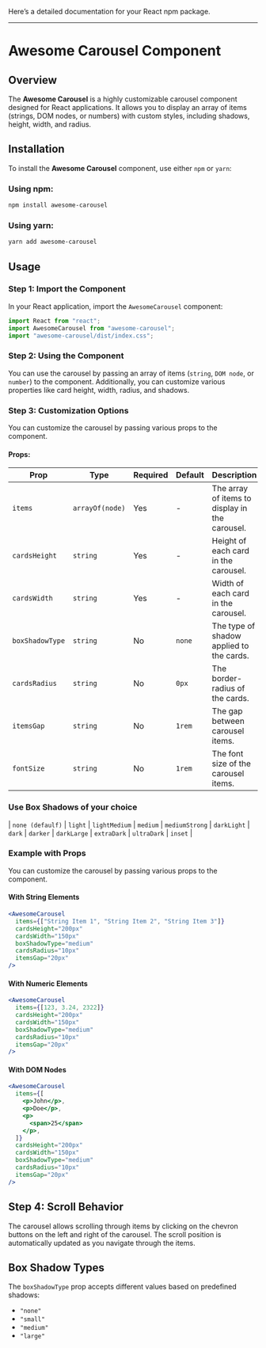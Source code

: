 Here’s a detailed documentation for your React npm package.

---

# Awesome Carousel Component

## Overview

The **Awesome Carousel** is a highly customizable carousel component designed for React applications. It allows you to display an array of items (strings, DOM nodes, or numbers) with custom styles, including shadows, height, width, and radius.

## Installation

To install the **Awesome Carousel** component, use either `npm` or `yarn`:

### Using npm:

```sh
npm install awesome-carousel
```

### Using yarn:

```sh
yarn add awesome-carousel
```

## Usage

### Step 1: Import the Component

In your React application, import the `AwesomeCarousel` component:

```jsx
import React from "react";
import AwesomeCarousel from "awesome-carousel";
import "awesome-carousel/dist/index.css";
```

### Step 2: Using the Component

You can use the carousel by passing an array of items (`string`, `DOM node`, or `number`) to the component. Additionally, you can customize various properties like card height, width, radius, and shadows.

### Step 3: Customization Options

You can customize the carousel by passing various props to the component.

#### Props:

| Prop            | Type            | Required | Default | Description                                    |
| --------------- | --------------- | -------- | ------- | ---------------------------------------------- |
| `items`         | `arrayOf(node)` | Yes      | -       | The array of items to display in the carousel. |
| `cardsHeight`   | `string`        | Yes      | -       | Height of each card in the carousel.           |
| `cardsWidth`    | `string`        | Yes      | -       | Width of each card in the carousel.            |
| `boxShadowType` | `string`        | No       | `none`  | The type of shadow applied to the cards.       |
| `cardsRadius`   | `string`        | No       | `0px`   | The border-radius of the cards.                |
| `itemsGap`      | `string`        | No       | `1rem`  | The gap between carousel items.                |
| `fontSize`      | `string`        | No       | `1rem`  | The font size of the carousel items.           |

### Use Box Shadows of your choice
| `none (defaulf)` | `light` | `lightMedium` | `medium` | `mediumStrong` | `darkLight` | `dark` | `darker` | `darkLarge` | `extraDark` | `ultraDark` | `inset` |

### Example with Props

You can customize the carousel by passing various props to the component.

#### With String Elements

```jsx
<AwesomeCarousel
  items={["String Item 1", "String Item 2", "String Item 3"]}
  cardsHeight="200px"
  cardsWidth="150px"
  boxShadowType="medium"
  cardsRadius="10px"
  itemsGap="20px"
/>
```

#### With Numeric Elements

```jsx
<AwesomeCarousel
  items={[123, 3.24, 2322]}
  cardsHeight="200px"
  cardsWidth="150px"
  boxShadowType="medium"
  cardsRadius="10px"
  itemsGap="20px"
/>
```

#### With DOM Nodes

```jsx
<AwesomeCarousel
  items={[
    <p>John</p>,
    <p>Doe</p>,
    <p>
      <span>25</span>
    </p>,
  ]}
  cardsHeight="200px"
  cardsWidth="150px"
  boxShadowType="medium"
  cardsRadius="10px"
  itemsGap="20px"
/>
```

## Step 4: Scroll Behavior

The carousel allows scrolling through items by clicking on the chevron buttons on the left and right of the carousel. The scroll position is automatically updated as you navigate through the items.

## Box Shadow Types

The `boxShadowType` prop accepts different values based on predefined shadows:

- `"none"`
- `"small"`
- `"medium"`
- `"large"`
